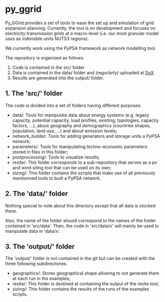 # py_ggrid

Py_GGrid provides a set of tools to ease the set up and simulation of grid expansion planning.
Currently, the tool is on development and focuses on electricity transmission grids at a macro-level (i.e. our most granular model uses as indivisible units NUTS3 regions).

We currently work using the PyPSA framework as network modelling tool.

The repository is organized as follows:

1. Code is contained in the src/ folder
2. Data is contained in the data/ folder and (regurlarly) uploaded at [DoX](https://dox.ulg.ac.be/index.php/apps/files/?dir=/py_grid_exp&fileid=268947668)
3. Results are generated into the output/ folder.
	
## 1. The 'src/' folder

The code is divided into a set of folders having different purposes:

- data/: Tools for manipulate data about energy systems (e.g. legacy capacity, potential capacity, load profiles, existing; topologies, capacity factors, ...), about geography and demographics (countries shapes, population, land use, ...) and about emission levels;
- network_builder: Tools for adding generators and storage units a PyPSA network;
- parameters/: Tools for manipulating techno-economic parameters stored in files in this folder;
- postprocessing/: Tools to visualize results;
- resite/: This folder corresponds to a sub-repository that serves as a pv and wind siting tool that can be used on its own;
- sizing/: This folder contains the scripts that make use of all previously mentionned tools to built a PyPSA network.

## 2. The 'data/' folder

Nothing special to note about this directory except that all data is stocked there.

Also, the name of the folder should correspond to the names of the folder contained in 'src/data'. Then, the code in 'src/data/x' will mainly be used to manipulate data in 'data/x'.

## 3. The 'output/' folder

The 'output/' folder is not contained in the git but can be created with the three following subdirectories:

- geographics/: Stores geographical shape allowing to not generate them at each run in the examples;
- resite/: This folder is destined at containing the output of the resite tool;
- sizing/: This folder contains the results of the runs of the examples scripts.

